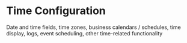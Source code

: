 # Time Configuration 

Date and time fields, time zones, business calendars / schedules, time display, logs, event scheduling, other time-related functionality

